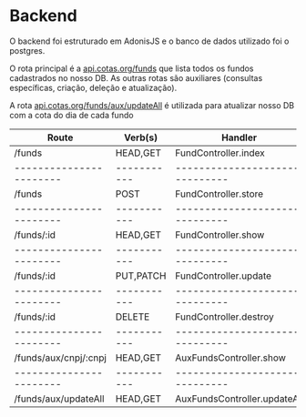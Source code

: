 # Backend

O backend foi estruturado em AdonisJS e o banco de dados utilizado foi o postgres.

O rota principal é a [api.cotas.org/funds](http://api.cotas.org/funds) que lista todos os fundos cadastrados no nosso DB.
As outras rotas são auxiliares (consultas específicas, criação, deleção e atualização).

A rota [api.cotas.org/funds/aux/updateAll](http://api.cotas.org/funds/aux/updateAll) é utilizada para atualizar nosso DB com a cota do dia de cada fundo

 
| Route                 | Verb(s)   | Handler                      | Name                  |
|-----------------------|-----------|------------------------------|-----------------------|
| /funds                | HEAD,GET  | FundController.index         | funds.index           |
|-----------------------|-----------|------------------------------|-----------------------|
| /funds                | POST      | FundController.store         | funds.store           |
|-----------------------|-----------|------------------------------|-----------------------|
| /funds/:id            | HEAD,GET  | FundController.show          | funds.show            |
|-----------------------|-----------|------------------------------|-----------------------|
| /funds/:id            | PUT,PATCH | FundController.update        | funds.update          |
|-----------------------|-----------|------------------------------|-----------------------|
| /funds/:id            | DELETE    | FundController.destroy       | funds.destroy         |
|-----------------------|-----------|------------------------------|-----------------------|
| /funds/aux/cnpj/:cnpj | HEAD,GET  | AuxFundsController.show      | /funds/aux/cnpj/:cnpj |
|-----------------------|-----------|------------------------------|-----------------------|
| /funds/aux/updateAll  | HEAD,GET  | AuxFundsController.updateAll | /funds/aux/updateAll  |
